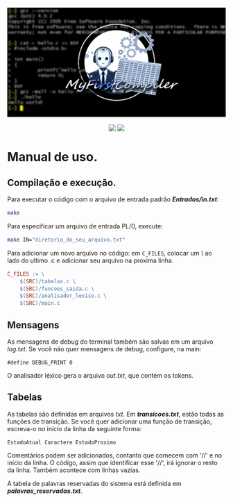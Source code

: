 ![Banner](Images/MyFirstCompiler.jpg)
<p align="center">
<img src="https://img.shields.io/github/license/ISS2718/Whisper.Driver"/>
<img src="https://img.shields.io/badge/Language-C-blue"/>
</p>

# Manual de uso.

## Compilação e execução.
Para executar o código com o arquivo de entrada padrão ***Entradas/in.txt***:

```bash
make
```

Para especificar um arquivo de entrada PL/0, execute:

```bash
make IN="diretorio_do_seu_arquivo.txt"
```

Para adicionar um novo arquivo no código: em `C_FILES`, colocar um *\\* ao lado do ultimo .c e adicionar seu arquivo na proxima linha.

```Makefile
C_FILES := \
	$(SRC)/tabelas.c \
	$(SRC)/funcoes_saida.c \
	$(SRC)/analisador_lexico.c \
	$(SRC)/main.c
```

## Mensagens

As mensagens de debug do terminal também são salvas em um arquivo *log.txt*. Se você não quer mensagens de debug, configure, na main:

```
#define DEBUG_PRINT 0
```

O analisador léxico gera o arquivo *out.txt*, que contém os tokens.

## Tabelas

As tabelas são definidas em arquivos *txt*. Em ***transicoes.txt***, estão todas as funções de transição. Se você quer adicionar uma função de transição, escreva-o no início da linha da seguinte forma:

```
EstadoAtual Caractere EstadoProximo
```

Comentários podem ser adicionados, contanto que comecem com '//' e no início da linha. O código, assim que identificar esse '//', irá ignorar o resto da linha. Também acontece com linhas vazias.

A tabela de palavras reservadas do sistema está definida em ***palavras_reservadas.txt***.